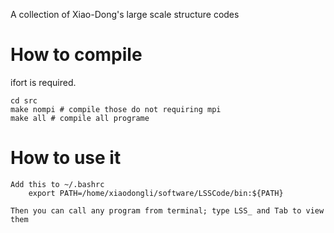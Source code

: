 
A collection of Xiao-Dong's large scale structure codes

# How to compile

ifort is required.

	cd src 
	make nompi # compile those do not requiring mpi
	make all # compile all programe

# How to use it

	Add this to ~/.bashrc
		export PATH=/home/xiaodongli/software/LSSCode/bin:${PATH}

	Then you can call any program from terminal; type LSS_ and Tab to view them


